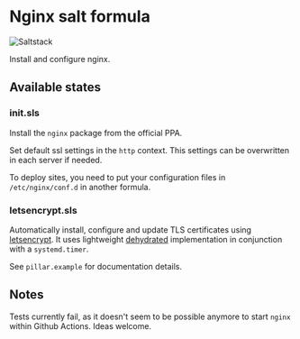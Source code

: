 # Nginx salt formula

![Saltstack](https://github.com/chr4/salt-nginx/workflows/Saltstack/badge.svg)

Install and configure nginx.


## Available states

### init.sls

Install the `nginx` package from the official PPA.

Set default ssl settings in the `http` context. This settings can be overwritten in each server if needed. 

To deploy sites, you need to put your configuration files in `/etc/nginx/conf.d` in another formula.


### letsencrypt.sls

Automatically install, configure and update TLS certificates using [letsencrypt](https://letsencrypt.org/).
It uses lightweight [dehydrated](https://dehydrated.io/) implementation in conjunction with a `systemd.timer`.

See `pillar.example` for documentation details.


## Notes

Tests currently fail, as it doesn't seem to be possible anymore to start `nginx` within Github Actions. Ideas welcome.
